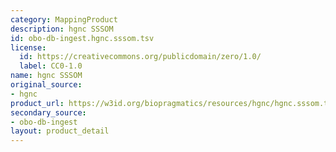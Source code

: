 ```yaml
---
category: MappingProduct
description: hgnc SSSOM
id: obo-db-ingest.hgnc.sssom.tsv
license:
  id: https://creativecommons.org/publicdomain/zero/1.0/
  label: CC0-1.0
name: hgnc SSSOM
original_source:
- hgnc
product_url: https://w3id.org/biopragmatics/resources/hgnc/hgnc.sssom.tsv
secondary_source:
- obo-db-ingest
layout: product_detail
---
```

